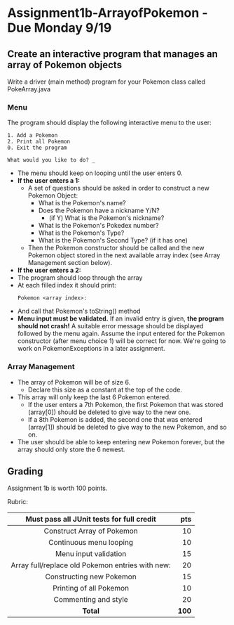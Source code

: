 # Assignment1b-ArrayofPokemon - Due Monday 9/19

Create an interactive program that manages an array of Pokemon objects
---

Write a driver (main method) program for your Pokemon class called PokeArray.java 

### Menu ###
The program should display the following interactive menu to the user:
```
1. Add a Pokemon
2. Print all Pokemon
0. Exit the program

What would you like to do? _
```
* The menu should keep on looping until the user enters 0. 
* **If the user enters a 1:** 
  * A set of questions should be asked in order to construct a new Pokemon Object:
    * What is the Pokemon's name?
    * Does the Pokemon have a nickname Y/N?
      * (if Y) What is the Pokemon's nickname?
    * What is the Pokemon's Pokedex number?
    * What is the Pokemon's Type?
    * What is the Pokemon's Second Type? (if it has one)
  * Then the Pokemon constructor should be called and the new Pokemon object stored in the next available array index (see Array Management section below). 
* **If the user enters a 2:**
 * The program should loop through the array
  * At each filled index it should print:
    ```
    Pokemon <array index>:
    ```
  *  And call that Pokemon's toString() method
* **Menu input must be validated.** If an invalid entry is given, **the program should not crash!** A suitable error message should be displayed followed by the menu again. Assume the input entered for the Pokemon constructor (after menu choice 1) will be correct for now. We're going to work on PokemonExceptions in a later assignment.

### Array Management ###

 * The array of Pokemon will be of size 6. 
   * Declare this size as a constant at the top of the code. 
 * This array will only keep the last 6 Pokemon entered. 
   * If the user enters a 7th Pokemon, the first Pokemon that was stored (array[0]) should be deleted to give way to the new one. 
   * If a 8th Pokemon is added, the second one that was entered (array[1]) should be deleted to give way to the new Pokemon, and so on. 
 * The user should be able to keep entering new Pokemon forever, but the array should only store the 6 newest.

Grading
---
Assignment 1b is worth 100 points.

Rubric:

| Must pass all JUnit tests for full credit       |  pts  |
| :-----------------------------------------------: | ----:|
| Construct Array of Pokemon                      |  10   |
| Continuous menu looping                         |  10   |
| Menu input validation                           |  15   |
| Array full/replace old Pokemon entries with new: |  20   |
| Constructing new Pokemon                        |  15   |
| Printing of all Pokemon                         |  10   |
| Commenting and style                            |  20   |
| **Total** | **100** |
